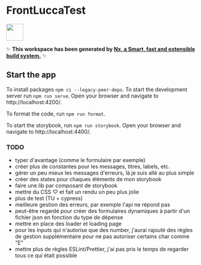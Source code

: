 # FrontLuccaTest

<a alt="Nx logo" href="https://nx.dev" target="_blank" rel="noreferrer"><img src="https://raw.githubusercontent.com/nrwl/nx/master/images/nx-logo.png" width="45"></a>

✨ **This workspace has been generated by [Nx, a Smart, fast and extensible build system.](https://nx.dev)** ✨

## Start the app

To install packages `npm ci --legacy-peer-deps`.
To start the development server run `npm run serve`. Open your browser and navigate to http://localhost:4200/.

To format the code, run `npm run format`.

To start the storybook, run `npm run storybook`. Open your browser and navigate to http://localhost:4400/.

### TODO

-   typer d'avantage (comme le formulaire par exemple)
-   créer plus de constantes pour les messages, titres, labels, etc.
-   gérer un peu mieux les messages d'erreurs, là je suis allé au plus simple
-   créer des states pour chaques éléments de mon storybook
-   faire une lib par composant de storybook
-   mettre du CSS ♡ et fait un rendu un peu plus jolie
-   plus de test (TU + cypress)
-   meilleure gestion des erreurs, par exemple l'api ne répond pas
-   peut-être regardé pour créer des formulaires dynamiques à partir d'un fichier json en fonction du type de dépense
-   mettre en place des loader et loading page
-   pour les inputs qui n'autorise que des number, j'aurai rajouté des règles de gestion supplémentaire pour ne pas autoriser certains char comme "E"
-   mettre plus de règles ESLint/Prettier, j'ai pas pris le temps de regarder tous ce qui était possible
